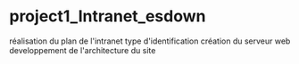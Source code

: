 # project1_Intranet_esdown

réalisation du plan de l'intranet 
type d'identification
création du serveur web
developpement de l'architecture du site
